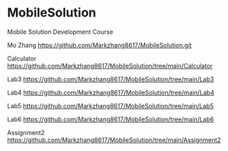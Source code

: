 # MobileSolution
Mobile Solution Development Course

Mo Zhang
https://github.com/Markzhang8617/MobileSolution.git

Calculator
https://github.com/Markzhang8617/MobileSolution/tree/main/Calculator

Lab3
https://github.com/Markzhang8617/MobileSolution/tree/main/Lab3

Lab4
https://github.com/Markzhang8617/MobileSolution/tree/main/Lab4

Lab5
https://github.com/Markzhang8617/MobileSolution/tree/main/Lab5

Lab6
https://github.com/Markzhang8617/MobileSolution/tree/main/Lab6

Assignment2
https://github.com/Markzhang8617/MobileSolution/tree/main/Assignment2
